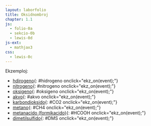 ```yaml
---
layout: laborfolio
title: Oksidnombroj
chapter: 1.1
js:
  - folio-0a
  - sekcio-0b
  - lewis-0d
js-ext:
  - mathjax3
css:
  - lewis-0c  
---
```


Ekzemploj:
- [hdirogeno](#){: #hidrogeno onclick="ekz_on(event);"}
- [nitrogeno](#){: #nitrogeno onclick="ekz_on(event);"}
- [oksigeno](#){: #oksigeno onclick="ekz_on(event);"}
- [akvo](#){: #akvo onclick="ekz_on(event);"}
- [karbondioksido](#){: #CO2 onclick="ekz_on(event);"}
- [metano](#){: #CH4 onclick="ekz_on(event);"}
- [metanacido (formikacido)](#){: #HCOOH onclick="ekz_on(event);"}
- [dimetilsulfido](#){: #DMS onclick="ekz_on(event);"}

<script>


const H_ =  [["H","3:"]];
const H2 = [["H","3."],["H","9."]]
const N2 =  [["N","3;9:"],["N","9;3:"]];
const O2 =  [["O","3%:::"],["O","9%:::"]];
const H2O = [["O","Z:a.A.a:"],["H","m e.",1,180-51.5],["H","e.",1,180+51.5]];
const CO2 = [["O","3%:::",-1],["C","3:9:"],["O","9%:::"]];
const CH4 = [["H","3.",-1],["C","3%...."],["H","9."],["H","6.",1,360],["H","0.",1,180]];
const COOH = [["C","1:5:"],["O","",1,30],["O","",1,120],["H"]];
const CH3_ = [["H"],["C"],["H","",1,0],["H","",1,180]];
const _CH3 = [["C"],["H"],["H","",1,0],["H","",1,180]];
const S = [["S","3.9."]];


const ekz = {
    hidrogeno: [H2],
    nitrogeno: [N2],
    oksigeno: [O2],
    akvo: [H2O],
    CO2: [CO2],
    CH4: [CH4],
    HCOOH: [H_,COOH],
    DMS: [CH3_,S,_CH3] // (CH₃)₂S
}
  

function ekz_on(event) {
    event.preventDefault();
    frm = event.target.id;

    // malplenigu
    const on = ĝi("#on_enhavo");
    on.textContent = "";
    const lewis = new Lewis(on);

    // desegnu formulon kiel Lewis-strukturon   
    const termoj = ekz[frm];
    lewis.formulo(termoj);
}

</script>

<svg id="oksidnro"
    version="1.1" 
    xmlns="http://www.w3.org/2000/svg" 
    xmlns:xlink="http://www.w3.org/1999/xlink" width="600" viewBox="-20 -20 150 60">
  <g id="on_enhavo"></g>
</svg>


